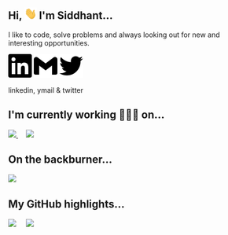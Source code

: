 ## Hi, <img src="https://raw.githubusercontent.com/cmxiv/cmxiv/main/img/wave.gif" width="25px" /> I'm Siddhant...

I like to code, solve problems and always looking out for new and interesting opportunities.

<p>
  <img src="https://raw.githubusercontent.com/cmxiv/cmxiv/main/img/linkedin.svg" style="color:#0A66C2;" />
  <img src="https://raw.githubusercontent.com/cmxiv/cmxiv/main/img/gmail.svg" />
  <img src="https://raw.githubusercontent.com/cmxiv/cmxiv/main/img/twitter.svg" />
</p>

<!-- <p>
  <img src="https://img.shields.io/badge/-Siddhant_Tandon-blue?style=plastic&logo=Linkedin"/>
  <img src="https://img.shields.io/badge/-Siddhant_Tandon-blue?style=plastic&logo=Twitter&logoColor=white"/>
</p> -->

linkedin, ymail & twitter

## I'm currently working 👨🏽‍💻 on...
<p>
  <a href="https://github.com/cmxiv/eights-fours-ones">
    <img
         src="https://github-readme-stats.vercel.app/api/pin/?username=cmxiv&repo=eights-fours-ones&show_icons=true&title_color=fff&icon_color=79ff97&text_color=9f9f9f&bg_color=151515"
    />
  </a>
  &nbsp;
  &nbsp;
  <a href="https://github.com/cmxiv/restoros"><img src="https://github-readme-stats.vercel.app/api/pin/?username=cmxiv&repo=restoros&show_icons=true&title_color=fff&icon_color=79ff97&text_color=9f9f9f&bg_color=151515" /></a>
</p>

## On the backburner...

<a href="https://github.com/cmxiv/ngjest"><img src="https://github-readme-stats.vercel.app/api/pin/?username=cmxiv&repo=ngjest&show_icons=true&title_color=fff&icon_color=79ff97&text_color=9f9f9f&bg_color=151515" /></a>

## My GitHub highlights...

<p>
  <img src="https://github-readme-stats.vercel.app/api/top-langs/?username=cmxiv&count_private=true&langs_count=8&layout=compact&title_color=fff&icon_color=79ff97&text_color=9f9f9f&bg_color=151515" />
  &nbsp;
  &nbsp;
  <img style="width:420px" src="https://github-readme-stats.vercel.app/api?username=cmxiv&count_private=true&show_icons=true&title_color=fff&icon_color=79ff97&text_color=9f9f9f&bg_color=151515" />
</p>

<!--
**cmxiv/cmxiv** is a ✨ _special_ ✨ repository because its `README.md` (this file) appears on your GitHub profile.

Here are some ideas to get you started:

- 🔭 I’m currently working on ...
- 🌱 I’m currently learning ...
- 👯 I’m looking to collaborate on ...
- 🤔 I’m looking for help with ...
- 💬 Ask me about ...
- 📫 How to reach me: ...
- 😄 Pronouns: ...
- ⚡ Fun fact: ...
-->

[1.2]: http://i.imgur.com/wWzX9uB.png (twitter icon without padding)
[2.2]: https://raw.githubusercontent.com/MartinHeinz/MartinHeinz/master/linkedin-3-16.png (LinkedIn icon without padding)

[1]: https://twitter.com/Martin_Heinz_
[2]: https://www.linkedin.com/in/heinz-martin/
